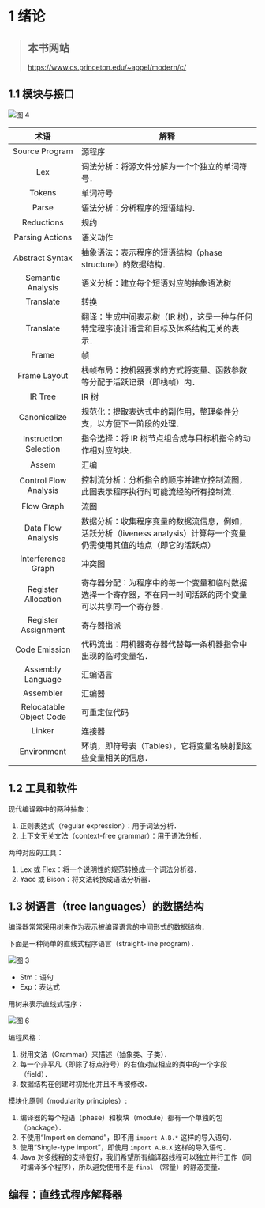 # 1 绪论

> ## 本书网站
> <https://www.cs.princeton.edu/~appel/modern/c/>

## 1.1 模块与接口

![图 4](../../../.media/72b5f1f1df084ca9f25fa367f22b9d475596ae610561912e72d61bc20898f4be.png)  

|术语|解释|
|:---:|---|
|Source Program|源程序|
Lex|词法分析：将源文件分解为一个个独立的单词符号．
Tokens|单词符号
Parse|语法分析：分析程序的短语结构．
Reductions|规约
Parsing Actions|语义动作
Abstract Syntax|抽象语法：表示程序的短语结构（phase structure）的数据结构．
Semantic Analysis|语义分析：建立每个短语对应的抽象语法树
Translate|转换
Translate|翻译：生成中间表示树（IR 树），这是一种与任何特定程序设计语言和目标及体系结构无关的表示．
Frame|帧
Frame Layout|栈帧布局：按机器要求的方式将变量、函数参数等分配于活跃记录（即栈帧）内．
IR Tree|IR 树
Canonicalize|规范化：提取表达式中的副作用，整理条件分支，以方便下一阶段的处理．
Instruction Selection|指令选择：将 IR 树节点组合成与目标机指令的动作相对应的块．
Assem|汇编
Control Flow Analysis|控制流分析：分析指令的顺序并建立控制流图，此图表示程序执行时可能流经的所有控制流．
Flow Graph|流图
Data Flow Analysis|数据分析：收集程序变量的数据流信息，例如，活跃分析（liveness analysis）计算每一个变量仍需使用其值的地点（即它的活跃点）
Interference Graph|冲突图
Register Allocation|寄存器分配：为程序中的每一个变量和临时数据选择一个寄存器，不在同一时间活跃的两个变量可以共享同一个寄存器．
Register Assignment|寄存器指派
Code Emission|代码流出：用机器寄存器代替每一条机器指令中出现的临时变量名．
Assembly Language|汇编语言
Assembler|汇编器
Relocatable Object Code|可重定位代码
Linker|连接器
Environment|环境，即符号表（Tables），它将变量名映射到这些变量相关的信息．

## 1.2 工具和软件

现代编译器中的两种抽象：

1. 正则表达式（regular expression）：用于词法分析．
2. 上下文无关文法（context-free grammar）：用于语法分析．

两种对应的工具：

1. Lex 或 Flex：将一个说明性的规范转换成一个词法分析器．
2. Yacc 或 Bison：将文法转换成语法分析器．

## 1.3 树语言（tree languages）的数据结构

编译器常常采用树来作为表示被编译语言的中间形式的数据结构．

下面是一种简单的直线式程序语言（straight-line program）．

![图 3](../../../.media/e78a6e6cbd8dee57663db765c842f2030f72049ce831f12e267773ffc15a896f.png)  

- Stm：语句
- Exp：表达式

用树来表示直线式程序：

![图 6](../../../.media/b9b350bd05863f96cfa7ebcf33488f701c3e9df51bc043673ab2cf6565e509ac.png)  

编程风格：

1. 树用文法（Grammar）来描述（抽象类、子类）．
2. 每一个非平凡（即除了标点符号）的右值对应相应的类中的一个字段（field）．
3. 数据结构在创建时初始化并且不再被修改．

模块化原则（modularity principles）:

1. 编译器的每个短语（phase）和模块（module）都有一个单独的包（package）．
2. 不使用“Import on demand”，即不用 `import A.B.*` 这样的导入语句．
3. 使用“Single-type import”，即使用 `import A.B.X` 这样的导入语句．
4. Java 对多线程的支持很好，我们希望所有编译器线程可以独立并行工作（同时编译多个程序），所以避免使用不是 `final` （常量）的静态变量．

## 编程：直线式程序解释器
